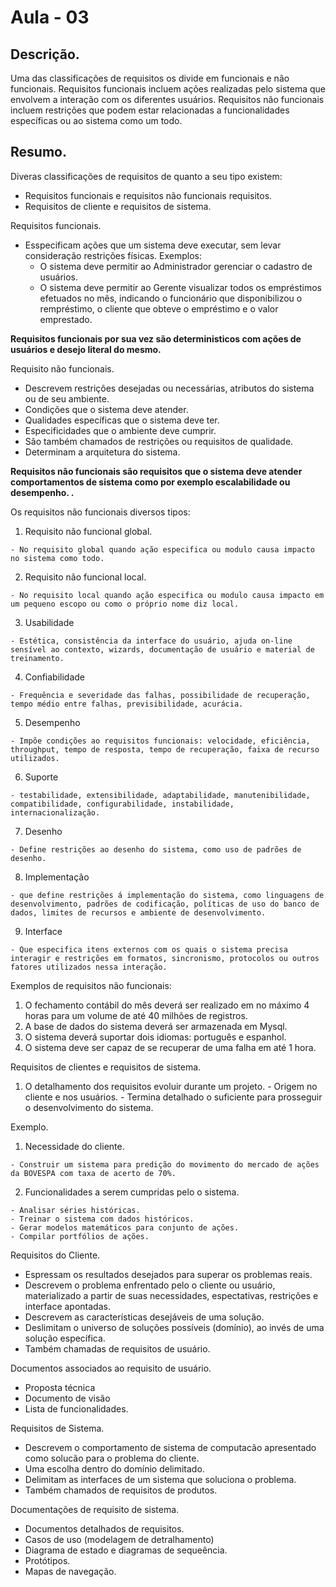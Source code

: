 # Aula - 03

## Descrição.

Uma das classificações de requisitos os divide em funcionais e não funcionais. Requisitos funcionais incluem ações realizadas pelo sistema que envolvem a interação com os diferentes usuários. Requisitos não funcionais incluem restrições que podem estar relacionadas a funcionalidades específicas ou ao sistema como um todo.

## Resumo.

Diveras classificações de requisitos de quanto a seu tipo existem:
  - Requisitos funcionais e requisitos não funcionais requisitos.
  - Requisitos de cliente e requisitos de sistema.


Requisitos funcionais.

  - Esspecificam ações que um sistema deve executar, sem levar consideração restrições físicas.
    Exemplos:
      - O sistema deve permitir ao Administrador gerenciar o cadastro de usuários.
      - O sistema deve permitir ao Gerente visualizar todos os empréstimos efetuados no mês, indicando o funcionário que disponibilizou o rempréstimo, o cliente que obteve o empréstimo e o valor emprestado.
  
**Requisitos funcionais por sua vez são deterministicos com ações de usuários e desejo literal do mesmo.**

Requisito não funcionais.

  - Descrevem restrições desejadas ou necessárias, atributos do sistema ou de seu ambiente.
  - Condições que o sistema deve atender.
  - Qualidades específicas que o sistema deve ter.
  - Especificidades que o ambiente deve cumprir.
  - São também chamados de restrições ou requisitos de qualidade.
  - Determinam a arquitetura do sistema.

**Requisitos não funcionais são requisitos que o sistema deve atender comportamentos de sistema como por exemplo escalabilidade ou desempenho. .**

Os requisitos não funcionais diversos tipos:
  1. Requisito não funcional global.

    - No requisito global quando ação especifica ou modulo causa impacto no sistema como todo.

  2. Requisito não funcional local.

    - No requisito local quando ação especifica ou modulo causa impacto em um pequeno escopo ou como o próprio nome diz local.

  3. Usabilidade

    - Estética, consistência da interface do usuário, ajuda on-line sensível ao contexto, wizards, documentação de usuário e material de treinamento.

  4. Confiabilidade

    - Frequência e severidade das falhas, possibilidade de recuperação, tempo médio entre falhas, previsibilidade, acurácia.

  5. Desempenho

    - Impõe condições ao requisitos funcionais: velocidade, eficiência, throughput, tempo de resposta, tempo de recuperação, faixa de recurso utilizados.

  6. Suporte

    - testabilidade, extensibilidade, adaptabilidade, manutenibilidade, compatibilidade, configurabilidade, instabilidade, internacionalização.
  
  7. Desenho

    - Define restrições ao desenho do sistema, como uso de padrões de desenho.

  8. Implementação

    - que define restrições á implementação do sistema, como linguagens de desenvolvimento, padrões de codificação, políticas de uso do banco de dados, limites de recursos e ambiente de desenvolvimento.

  9. Interface

    - Que especifica itens externos com os quais o sistema precisa interagir e restrições em formatos, sincronismo, protocolos ou outros fatores utilizados nessa interação.


Exemplos de requisitos não funcionais:

  1. O fechamento contábil do mês deverá ser realizado em no máximo 4 horas para um volume de até 40 milhões de registros.
  2. A base de dados do sistema deverá ser armazenada em Mysql.
  3. O sistema deverá suportar dois idiomas: português e espanhol.
  4. O sistema deve ser capaz de se recuperar de uma falha em até 1 hora.


Requisitos de clientes e requisitos de sistema.
  1. O detalhamento dos requisitos evoluir durante um projeto.
    - Origem no cliente e nos usuários.
    - Termina detalhado o suficiente para prosseguir o desenvolvimento do sistema.

Exemplo.

  1. Necessidade do cliente.

    - Construir um sistema para predição do movimento do mercado de ações da BOVESPA com taxa de acerto de 70%.

  2. Funcionalidades a serem cumpridas pelo o sistema.

    - Analisar séries históricas.
    - Treinar o sistema com dados históricos.
    - Gerar modelos matemáticos para conjunto de ações.
    - Compilar portfólios de ações.


Requisitos do Cliente.

  - Espressam os resultados desejados para superar os problemas reais.
  - Descrevem o problema enfrentado pelo o cliente ou usuário, materializado a partir de suas necessidades, espectativas, restrições e interface apontadas.
  - Descrevem as características desejáveis de uma solução.
  - Deslimitam o universo de soluções possíveis (domínio), ao invés de uma solução específica.
  - Também chamadas de requisitos de usuário.


Documentos associados ao requisito de usuário.

  - Proposta técnica
  - Documento de visão
  - Lista de funcionalidades.


Requisitos de Sistema.
  - Descrevem o comportamento de sistema de computacão apresentado como solucão para o problema do cliente.
  - Uma escolha dentro do domínio delimitado.
  - Delimitam as interfaces de um sistema que soluciona o problema.
  - Também chamados de requisitos de produtos.


Documentações de requisito de sistema.

  - Documentos detalhados de requisitos.
  - Casos de uso (modelagem de detralhamento)
  - Diagrama de estado e diagramas de sequeência.
  - Protótipos.
  - Mapas de navegação.